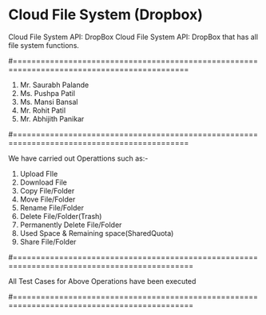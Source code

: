 # Cloud File System (Dropbox)
Cloud File System API: DropBox Cloud File System API: DropBox that has all file system functions.

#============================================================================================

1. Mr. Saurabh Palande
2. Ms. Pushpa Patil
3. Ms. Mansi Bansal
4. Mr. Rohit Patil
5. Mr. Abhijith Panikar

#============================================================================================

We have carried out Operattions such as:-
1. Upload FIle
2. Download File
3. Copy File/Folder
4. Move File/Folder
5. Rename File/Folder
6. Delete File/Folder(Trash)
7. Permanently Delete File/Folder
8. Used Space & Remaining space(SharedQuota)
9. Share File/Folder

#=============================================================================================

All Test Cases for Above Operations have been executed

#=============================================================================================
